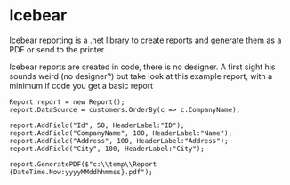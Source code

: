# Icebear
Icebear reporting is a .net library to create reports and generate them as a PDF or send to the printer

Icebear reports are created in code, there is no designer. A first sight his sounds weird (no designer?) but take look at this example report, with a minimum if code you get a basic report

    Report report = new Report();
    report.DataSource = customers.OrderBy(c => c.CompanyName);

    report.AddField("Id", 50, HeaderLabel:"ID");
    report.AddField("CompanyName", 100, HeaderLabel:"Name");
    report.AddField("Address", 100, HeaderLabel:"Address");
    report.AddField("City", 100, HeaderLabel:"City");

    report.GeneratePDF($"c:\\temp\\Report {DateTime.Now:yyyyMMddhhmmss}.pdf");
    
